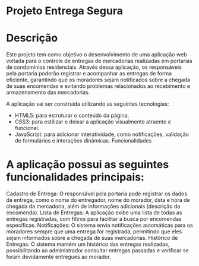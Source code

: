 # Projeto Entrega Segura


# Descrição
Este projeto tem como objetivo o desenvolvimento de uma aplicação web voltada para o controle de entregas de mercadorias realizadas em portarias de condomínios residenciais. Através dessa aplicação, os responsáveis pela portaria poderão registrar e acompanhar as entregas de forma eficiente, garantindo que os moradores sejam notificados sobre a chegada de suas encomendas e evitando problemas relacionados ao recebimento e armazenamento das mercadorias.

A aplicação vai ser construída utilizando as seguintes tecnologias:

- HTML5: para estruturar o conteúdo da página.
- CSS3: para estilizar e deixar a aplicação visualmente atraente e funcional.
- JavaScript: para adicionar interatividade, como notificações, validação de formulários e interações dinâmicas.
Funcionalidades


# A aplicação possui as seguintes funcionalidades principais:

Cadastro de Entrega: O responsável pela portaria pode registrar os dados da entrega, como o nome do entregador, nome do morador, data e hora de chegada da mercadoria, além de informações adicionais (descrição da encomenda).
Lista de Entregas: A aplicação exibe uma lista de todas as entregas registradas, com filtros para facilitar a busca por encomendas específicas.
Notificações: O sistema envia notificações automáticas para os moradores sempre que uma entrega for registrada, permitindo que eles sejam informados sobre a chegada de suas mercadorias.
Histórico de Entregas: O sistema mantém um histórico das entregas realizadas, possibilitando ao administrador consultar entregas passadas e verificar se foram devidamente entregues ao morador.
